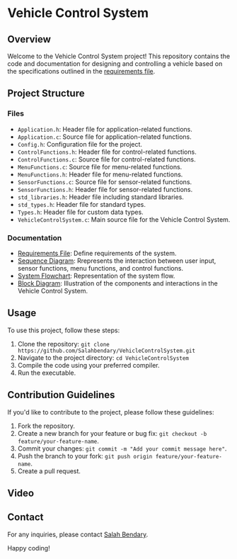 # Vehicle Control System


## Overview

Welcome to the Vehicle Control System project! This repository contains the code and documentation for designing and controlling a vehicle based on the specifications outlined in the [requirements file](https://github.com/Salahbendary/VehicleControlSystem/blob/main/Mini%20Project%201_C%20Programming.pdf).

## Project Structure

### Files

- `Application.h`: Header file for application-related functions.
- `Application.c`: Source file for application-related functions.
- `Config.h`: Configuration file for the project.
- `ControlFunctions.h`: Header file for control-related functions.
- `ControlFunctions.c`: Source file for control-related functions.
- `MenuFunctions.c`: Source file for menu-related functions.
- `MenuFunctions.h`: Header file for menu-related functions.
- `SensorFunctions.c`: Source file for sensor-related functions.
- `SensorFunctions.h`: Header file for sensor-related functions.
- `std_libraries.h`: Header file including standard libraries.
- `std_types.h`: Header file for standard types.
- `Types.h`: Header file for custom data types.
- `VehicleControlSystem.c`: Main source file for the Vehicle Control System.

### Documentation
- [Requirements File](https://github.com/Salahbendary/VehicleControlSystem/blob/main/Mini%20Project%201_C%20Programming.pdf): Define requirements of the system.
- [Sequence Diagram](https://github.com/Salahbendary/VehicleControlSystem/blob/main/sequenceDiagram.md): Rrepresents the interaction between user input, sensor functions, menu functions, and control functions.
- [System Flowchart](https://github.com/Salahbendary/VehicleControlSystem/blob/main/flowChart.md): Representation of the system flow.
- [Block Diagram](https://github.com/Salahbendary/VehicleControlSystem/blob/main/BlockDiagram.md): Illustration of the components and interactions in the Vehicle Control System.

## Usage

To use this project, follow these steps:

1. Clone the repository: `git clone https://github.com/Salahbendary/VehicleControlSystem.git`
2. Navigate to the project directory: `cd VehicleControlSystem`
3. Compile the code using your preferred compiler.
4. Run the executable.

## Contribution Guidelines

If you'd like to contribute to the project, please follow these guidelines:

1. Fork the repository.
2. Create a new branch for your feature or bug fix: `git checkout -b feature/your-feature-name`.
3. Commit your changes: `git commit -m "Add your commit message here"`.
4. Push the branch to your fork: `git push origin feature/your-feature-name`.
5. Create a pull request.
   
## Video 
## Contact

For any inquiries, please contact [Salah Bendary](mailto:salahbendary1@gmail.com).

Happy coding!

